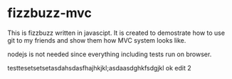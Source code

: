 # fizzbuzz-mvc

This is fizzbuzz written in javascipt.
It is created to demostrate how to use git to my friends and show them how MVC system looks like.

nodejs is not needed since everything including tests run on browser.


testtesetsetsetasdahsdasfhajhkjkl;asdaasdghkfsdgjkl
ok edit 2